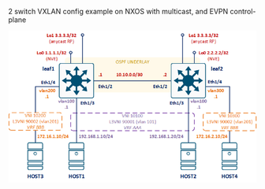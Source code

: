 2 switch VXLAN config example on NXOS with multicast, and EVPN control-plane



![](nxos-evpn-2switch.png)
